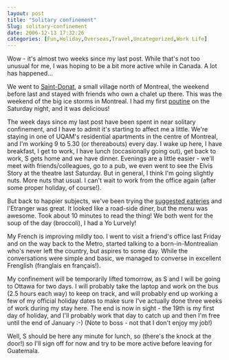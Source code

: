 ```yaml
---
layout: post
title: "Solitary confinement"
Slug: solitary-confinement
date: 2006-12-13 17:32:26
categories: [Fun,Holiday,Overseas,Travel,Uncategorized,Work Life]
---
```

Wow - it's almost two weeks since my last post. While that's not too unusual for me, I was hoping to be a bit more active while in Canada. A lot has happened...

We went to [Saint-Donat](http://en.wikipedia.org/wiki/Saint-Donat,_Quebec), a small village north of Montreal, the weekend before last and stayed with friends who own a chalet up there. This was the weekend of the big ice storms in Montreal. I had my first [poutine](http://en.wikipedia.org/wiki/Poutine) on the Saturday night, and it was delicious!

The week days since my last post have been spent in near solitary confinement, and I have to admit it's starting to affect me a little. We're staying in one of UQAM's residential apartments in the centre of Montreal, and I'm working 9 to 5.30 (or thereabouts) every day. I wake up here, I have breakfast, I get to work, I have lunch (occasionally going out), get back to work, S gets home and we have dinner. Evenings are a little easier - we'll meet with friends/colleagues, go to a pub, we even went to see the Elvis Story at the theatre last Saturday. But in general, I think I'm going slightly nuts. More nuts that usual. I can't wait to work from the office again (after some proper holiday, of course!).

But back to happier subjects, we've been trying the [suggested eateries](https://bendechrai.com/2006/11/03/alors-quest-ce-que-je-peux-faire-a-montreal/) and l'Etranger was great. It looked like a road-side diner, but the menu was awesome. Took about 10 minutes to read the thing! We both went for the soup of the day (broccoli), I had a Yo Lurvely!

My French is improving mildly too. I went to visit a friend's office last Friday and on the way back to the Metro, started talking to a born-in-Montrealian who's never left the country, but aspires to some day. While the conversations were simple and basic, we managed to converse in excellent Frenglish (franglais en français!).

My confinement will be temporarily lifted tomorrow, as S and I will be going to Ottawa for two days. I will probably take the laptop and work on the bus (2.5 hours each way) to keep on track, and will probably end up working a few of my official holiday dates to make sure I've actually done three weeks of work during my stay here. The end is now in sight - the 19th is my first day of holiday, and I'll probably work that day to catch up and then I'm free until the end of January :-) (Note to boss - not that I don't enjoy my job!)

Well, S should be here any minute for lunch, so (there's the knock at the door!) so I'll sign off for now and try to be more active before leaving for Guatemala.
